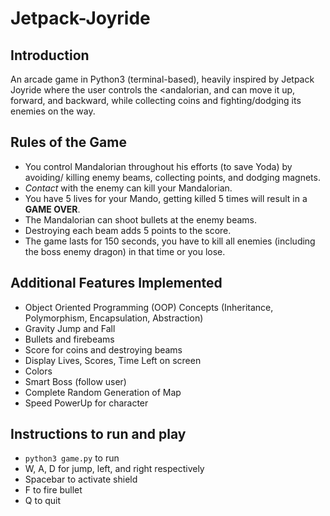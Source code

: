 # Jetpack-Joyride

## Introduction

An arcade game in Python3 (terminal-based), heavily inspired by Jetpack Joyride where the user controls the <andalorian, and can move it up, forward, and backward, while collecting coins and fighting/dodging its enemies on the way.

## Rules of the Game
- You control Mandalorian throughout his efforts (to save Yoda) by avoiding/ killing enemy beams, collecting points, and dodging magnets.
- *Contact* with the enemy can kill your Mandalorian.
- You have 5 lives for your Mando, getting killed 5 times will result in a **GAME OVER**.
- The Mandalorian can shoot bullets at the enemy beams.
- Destroying each beam adds 5 points to the score.
- The game lasts for 150 seconds, you have to kill all enemies (including the boss enemy dragon) in that time or you lose.

## Additional Features Implemented

- Object Oriented Programming (OOP) Concepts (Inheritance, Polymorphism, Encapsulation, Abstraction)
- Gravity Jump and Fall
- Bullets and firebeams
- Score for coins and destroying beams
- Display Lives, Scores, Time Left on screen
- Colors
- Smart Boss (follow user)
- Complete Random Generation of Map
- Speed PowerUp for character

## Instructions to run and play

- `python3 game.py` to run
- W, A, D for jump, left, and right respectively
- Spacebar to activate shield
- F to fire bullet
- Q to quit
